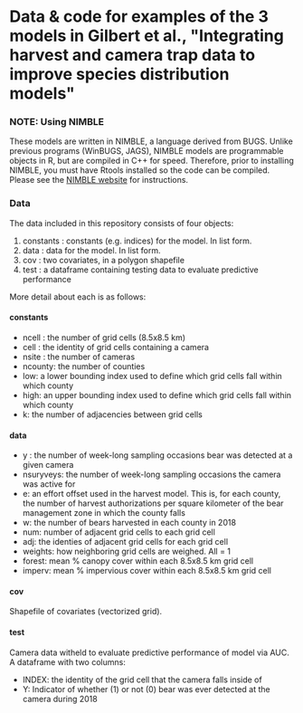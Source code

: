 # Data & code for examples of the 3 models in Gilbert et al., "Integrating harvest and camera trap data to improve species distribution models"

### NOTE: Using NIMBLE

These models are written in NIMBLE, a language derived from BUGS. Unlike previous programs (WinBUGS, JAGS), NIMBLE models are programmable objects in R, but are compiled in C++ for speed. Therefore, prior to installing NIMBLE, you must have Rtools installed so the code can be compiled. Please see the [NIMBLE website](https://r-nimble.org/download) for instructions.

### Data

The data included in this repository consists of four objects:

1. constants : constants (e.g. indices) for the model. In list form.
2. data : data for the model. In list form.
3. cov : two covariates, in a polygon shapefile
4. test : a dataframe containing testing data to evaluate predictive performance

More detail about each is as follows:

#### constants

* ncell : the number of grid cells (8.5x8.5 km)
* cell : the identity of grid cells containing a camera
* nsite : the number of cameras
* ncounty: the number of counties
* low: a lower bounding index used to define which grid cells fall within which county
* high: an upper bounding index used to define which grid cells fall within which county
* k: the number of adjacencies between grid cells 

#### data

* y : the number of week-long sampling occasions bear was detected at a given camera
* nsuryveys: the number of week-long sampling occasions the camera was active for
* e: an effort offset used in the harvest model. This is, for each county, the number of harvest authorizations per square kilometer of the bear management zone in which the county falls
* w: the number of bears harvested in each county in 2018
* num: number of adjacent grid cells to each grid cell
* adj: the identies of adjacent grid cells for each grid cell
* weights: how neighboring grid cells are weighed. All = 1
* forest: mean % canopy cover within each 8.5x8.5 km grid cell
* imperv: mean % impervious cover within each 8.5x8.5 km grid cell

#### cov

Shapefile of covariates (vectorized grid).

#### test

Camera data witheld to evaluate predictive performance of model via AUC. A dataframe with two columns:

* INDEX: the identity of the grid cell that the camera falls inside of
* Y: Indicator of whether (1) or not (0) bear was ever detected at the camera during 2018

